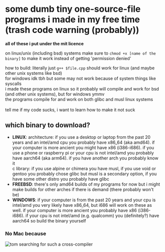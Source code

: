 # some dumb tiny one-source-file programs i made in my free time (trash code warning (probably))
**all of these i put under the mit licence**

on linux/unix (including bsd) systems make sure to `chmod +x [name of the binary]` to make it work instead of getting 'permission denied'

how to build: literally just `g++ $file.cpp` should work for linux (and maybe other unix systems like bsd)<br>
for windows idk tbh but some may not work because of system things like syscalls<br>
i made these programs on linux so it probably will compile and work for bsd (and other unix systems), but for windows ymmv<br>
the programs compile for and work on both glibc and musl linux systems<br>
<br>
tell me if my code sucks, i want to learn how to make it not suck

## which binary to download?
- **LINUX**:
    architecture: if you use a desktop or laptop from the past 20 years and an intel/amd cpu you probably have x86_64 (aka amd64). if your computer is more ancient you might have x86 (i386-i686). if you use a phone or raspberry pi or your cpu is not intel/amd you probably have aarch64 (aka arm64). if you have another arch you probably know it<br>
    c library: if you use alpine or chimera you have musl, if you use void or gentoo you probably chose glibc but musl is a secondary option, if you have some other distro you probably have glibc<br>
- **FREEBSD**: there's only amd64 builds of my programs for now but i might make builds for other arches if there is demand (there probably won't be)<br>
- **WINDOWS**: if your computer is from the past 20 years and your cpu is intel/amd you very likely have x86_64, but i686 will work on these as well. if your computer is more ancient you probably have x86 (i386-i686). if your cpu is not intel/amd (e.g. qualcomm) you (definitely?) have aarch64 so build the binary yourself<br>
### No Mac because<br>
![tom searching for such a cross-compiler](https://i.imgur.com/4uIOScq.gif)
